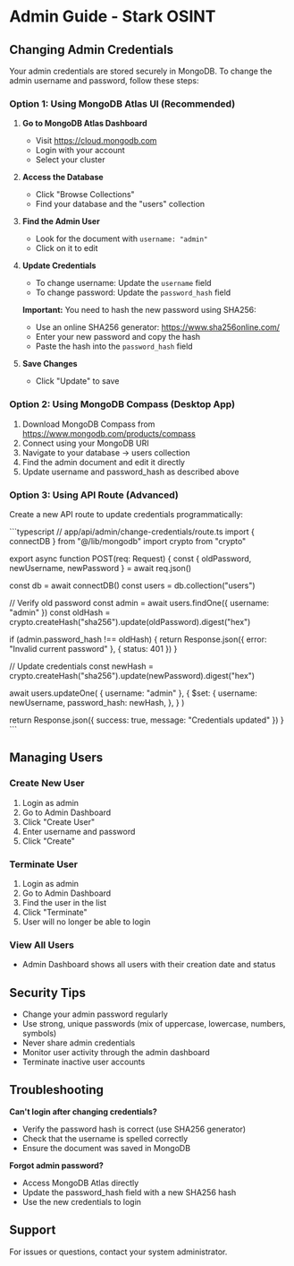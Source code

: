# Admin Guide - Stark OSINT

## Changing Admin Credentials

Your admin credentials are stored securely in MongoDB. To change the admin username and password, follow these steps:

### Option 1: Using MongoDB Atlas UI (Recommended)

1. **Go to MongoDB Atlas Dashboard**
   - Visit https://cloud.mongodb.com
   - Login with your account
   - Select your cluster

2. **Access the Database**
   - Click "Browse Collections"
   - Find your database and the "users" collection

3. **Find the Admin User**
   - Look for the document with `username: "admin"`
   - Click on it to edit

4. **Update Credentials**
   - To change username: Update the `username` field
   - To change password: Update the `password_hash` field
   
   **Important:** You need to hash the new password using SHA256:
   - Use an online SHA256 generator: https://www.sha256online.com/
   - Enter your new password and copy the hash
   - Paste the hash into the `password_hash` field

5. **Save Changes**
   - Click "Update" to save

### Option 2: Using MongoDB Compass (Desktop App)

1. Download MongoDB Compass from https://www.mongodb.com/products/compass
2. Connect using your MongoDB URI
3. Navigate to your database → users collection
4. Find the admin document and edit it directly
5. Update username and password_hash as described above

### Option 3: Using API Route (Advanced)

Create a new API route to update credentials programmatically:

\`\`\`typescript
// app/api/admin/change-credentials/route.ts
import { connectDB } from "@/lib/mongodb"
import crypto from "crypto"

export async function POST(req: Request) {
  const { oldPassword, newUsername, newPassword } = await req.json()
  
  const db = await connectDB()
  const users = db.collection("users")
  
  // Verify old password
  const admin = await users.findOne({ username: "admin" })
  const oldHash = crypto.createHash("sha256").update(oldPassword).digest("hex")
  
  if (admin.password_hash !== oldHash) {
    return Response.json({ error: "Invalid current password" }, { status: 401 })
  }
  
  // Update credentials
  const newHash = crypto.createHash("sha256").update(newPassword).digest("hex")
  
  await users.updateOne(
    { username: "admin" },
    {
      $set: {
        username: newUsername,
        password_hash: newHash,
      },
    }
  )
  
  return Response.json({ success: true, message: "Credentials updated" })
}
\`\`\`

## Managing Users

### Create New User
1. Login as admin
2. Go to Admin Dashboard
3. Click "Create User"
4. Enter username and password
5. Click "Create"

### Terminate User
1. Login as admin
2. Go to Admin Dashboard
3. Find the user in the list
4. Click "Terminate"
5. User will no longer be able to login

### View All Users
- Admin Dashboard shows all users with their creation date and status

## Security Tips

- Change your admin password regularly
- Use strong, unique passwords (mix of uppercase, lowercase, numbers, symbols)
- Never share admin credentials
- Monitor user activity through the admin dashboard
- Terminate inactive user accounts

## Troubleshooting

**Can't login after changing credentials?**
- Verify the password hash is correct (use SHA256 generator)
- Check that the username is spelled correctly
- Ensure the document was saved in MongoDB

**Forgot admin password?**
- Access MongoDB Atlas directly
- Update the password_hash field with a new SHA256 hash
- Use the new credentials to login

## Support

For issues or questions, contact your system administrator.
